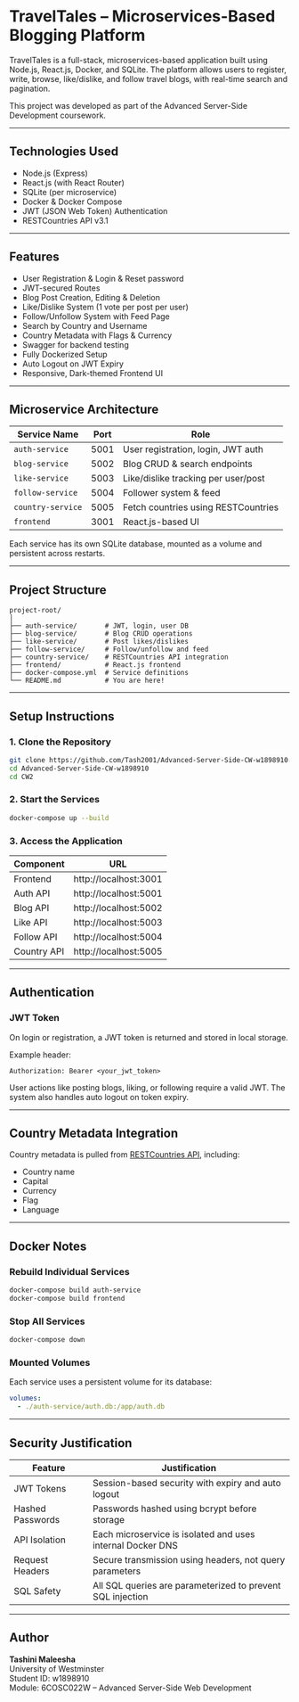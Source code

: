 # TravelTales – Microservices-Based Blogging Platform

TravelTales is a full-stack, microservices-based application built using Node.js, React.js, Docker, and SQLite. The platform allows users to register, write, browse, like/dislike, and follow travel blogs, with real-time search and pagination.

This project was developed as part of the Advanced Server-Side Development coursework.

---

## Technologies Used

- Node.js (Express)
- React.js (with React Router)
- SQLite (per microservice)
- Docker & Docker Compose
- JWT (JSON Web Token) Authentication
- RESTCountries API v3.1

---

## Features

- User Registration & Login  & Reset password
- JWT-secured Routes  
- Blog Post Creation, Editing & Deletion  
- Like/Dislike System (1 vote per post per user)  
- Follow/Unfollow System with Feed Page  
- Search by Country and Username  
- Country Metadata with Flags & Currency  
- Swagger for backend testing 
- Fully Dockerized Setup  
- Auto Logout on JWT Expiry  
- Responsive, Dark-themed Frontend UI

---

## Microservice Architecture

| Service Name      | Port  | Role                                 |
|-------------------|-------|--------------------------------------|
| `auth-service`    | 5001  | User registration, login, JWT auth   |
| `blog-service`    | 5002  | Blog CRUD & search endpoints         |
| `like-service`    | 5003  | Like/dislike tracking per user/post  |
| `follow-service`  | 5004  | Follower system & feed               |
| `country-service` | 5005  | Fetch countries using RESTCountries  |
| `frontend`        | 3001  | React.js-based UI                    |

Each service has its own SQLite database, mounted as a volume and persistent across restarts.

---

## Project Structure

```
project-root/
│
├── auth-service/       # JWT, login, user DB
├── blog-service/       # Blog CRUD operations
├── like-service/       # Post likes/dislikes
├── follow-service/     # Follow/unfollow and feed
├── country-service/    # RESTCountries API integration
├── frontend/           # React.js frontend
├── docker-compose.yml  # Service definitions
└── README.md           # You are here!
```

---

## Setup Instructions

### 1. Clone the Repository

```bash
git clone https://github.com/Tash2001/Advanced-Server-Side-CW-w1898910.git
cd Advanced-Server-Side-CW-w1898910
cd CW2
```

### 2. Start the Services

```bash
docker-compose up --build
```

### 3. Access the Application

| Component    | URL                     |
|--------------|--------------------------|
| Frontend     | http://localhost:3001    |
| Auth API     | http://localhost:5001    |
| Blog API     | http://localhost:5002    |
| Like API     | http://localhost:5003    |
| Follow API   | http://localhost:5004    |
| Country API  | http://localhost:5005    |

---

## Authentication

### JWT Token

On login or registration, a JWT token is returned and stored in local storage.

Example header:
```
Authorization: Bearer <your_jwt_token>
```

User actions like posting blogs, liking, or following require a valid JWT. The system also handles auto logout on token expiry.

---

## Country Metadata Integration

Country metadata is pulled from [RESTCountries API](https://restcountries.com/v3.1), including:

- Country name
- Capital
- Currency
- Flag
- Language

---

## Docker Notes

### Rebuild Individual Services

```bash
docker-compose build auth-service
docker-compose build frontend
```

### Stop All Services

```bash
docker-compose down
```

### Mounted Volumes

Each service uses a persistent volume for its database:

```yaml
volumes:
  - ./auth-service/auth.db:/app/auth.db
```

---

## Security Justification

| Feature            | Justification                                                  |
|--------------------|-----------------------------------------------------------------|
| JWT Tokens         | Session-based security with expiry and auto logout             |
| Hashed Passwords   | Passwords hashed using bcrypt before storage                   |
| API Isolation      | Each microservice is isolated and uses internal Docker DNS     |
| Request Headers    | Secure transmission using headers, not query parameters        |
| SQL Safety         | All SQL queries are parameterized to prevent SQL injection     |

---

## Author

**Tashini Maleesha**  
University of Westminster  
Student ID: w1898910  
Module: 6COSC022W – Advanced Server-Side Web Development
